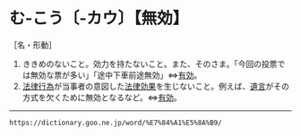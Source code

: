 # む‐こう〔‐カウ〕【無効】

［名・形動］
1.  ききめのないこと。効力を持たないこと。また、そのさま。「今回の投票では無効な票が多い」「途中下車前途無効」⇔[有効](https://dictionary.goo.ne.jp/word/%E6%9C%89%E5%8A%B9/#jn-224100)。
2.  [法律行為](https://dictionary.goo.ne.jp/word/%E6%B3%95%E5%BE%8B%E8%A1%8C%E7%82%BA/#jn-202700)が当事者の意図した[法律効果](https://dictionary.goo.ne.jp/word/%E6%B3%95%E5%BE%8B%E5%8A%B9%E6%9E%9C/#jn-202701)を生じないこと。例えば、[遺言](https://dictionary.goo.ne.jp/word/%E9%81%BA%E8%A8%80_%28%E3%82%86%E3%81%84%E3%81%94%E3%82%93%29/#jn-223609)がその方式を欠くために無効となるなど。⇔[有効](https://dictionary.goo.ne.jp/word/%E6%9C%89%E5%8A%B9/#jn-224100)。

---
`https://dictionary.goo.ne.jp/word/%E7%84%A1%E5%8A%B9/`